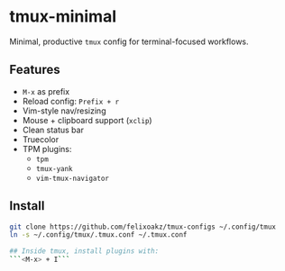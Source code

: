 # tmux-minimal

Minimal, productive `tmux` config for terminal-focused workflows.

## Features

- `M-x` as prefix
- Reload config: `Prefix + r`
- Vim-style nav/resizing
- Mouse + clipboard support (`xclip`)
- Clean status bar
- Truecolor
- TPM plugins:
  - `tpm`
  - `tmux-yank`
  - `vim-tmux-navigator`

## Install

```sh
git clone https://github.com/felixoakz/tmux-configs ~/.config/tmux
ln -s ~/.config/tmux/.tmux.conf ~/.tmux.conf

## Inside tmux, install plugins with:
```<M-x> + I```
